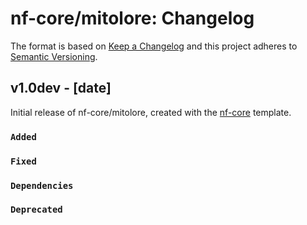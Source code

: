 # nf-core/mitolore: Changelog

The format is based on [Keep a Changelog](https://keepachangelog.com/en/1.0.0/)
and this project adheres to [Semantic Versioning](https://semver.org/spec/v2.0.0.html).

## v1.0dev - [date]

Initial release of nf-core/mitolore, created with the [nf-core](https://nf-co.re/) template.

### `Added`

### `Fixed`

### `Dependencies`

### `Deprecated`
